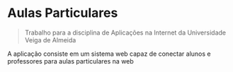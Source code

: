 # Aulas Particulares
> Trabalho para a disciplina de Aplicações na Internet da Universidade Veiga de Almeida

A aplicação consiste em um sistema web capaz de conectar alunos e professores para aulas particulares na web

